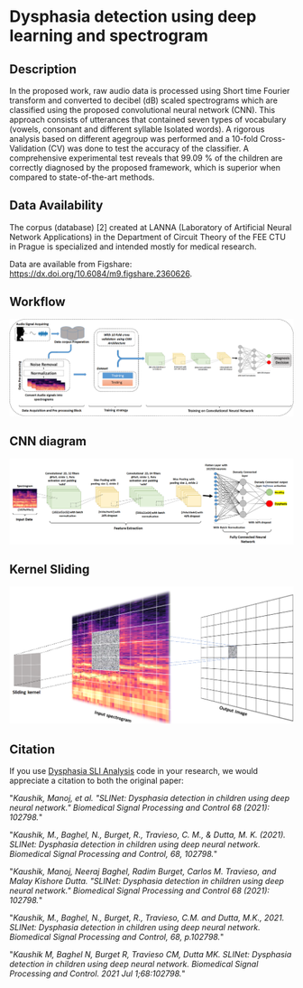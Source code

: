 # Dysphasia detection using deep learning and spectrogram

## Description
In the proposed work, raw audio data is processed using Short time Fourier transform and converted to decibel (dB) scaled spectrograms which are classified using the proposed convolutional neural network (CNN). This approach consists of utterances that contained seven types of vocabulary (vowels, consonant and different syllable Isolated words). A rigorous analysis based on different agegroup was performed and a 10-fold Cross-Validation (CV) was done to test the accuracy of the classifier. A comprehensive experimental test reveals that 99.09 % of the children are correctly diagnosed by the proposed framework, which is superior when compared to state-of-the-art methods.

## Data Availability
The corpus (database) [2] created at LANNA (Laboratory of Artificial Neural Network Applications) in the Department of Circuit Theory of the FEE CTU in Prague is specialized and intended mostly for medical research.

Data are available from Figshare: https://dx.doi.org/10.6084/m9.figshare.2360626.

## Workflow
<img src="figure/framework.png"/>

## CNN diagram
<img src="figure/CNN_diagram.png"/>

## Kernel Sliding
<img src="figure/kernel_spectrogram_sliding.png"/>


## Citation

If you use [Dysphasia SLI Analysis](https://github.com/manojkaushik/Dysphasia-detection-using-deep-learning) code in your research, we would appreciate a citation to both the original paper:

"*Kaushik, Manoj, et al. "SLINet: Dysphasia detection in children using deep neural network." Biomedical Signal Processing and Control 68 (2021): 102798.*"

"*Kaushik, M., Baghel, N., Burget, R., Travieso, C. M., & Dutta, M. K. (2021). SLINet: Dysphasia detection in children using deep neural network. Biomedical Signal Processing and Control, 68, 102798.*"

"*Kaushik, Manoj, Neeraj Baghel, Radim Burget, Carlos M. Travieso, and Malay Kishore Dutta. "SLINet: Dysphasia detection in children using deep neural network." Biomedical Signal Processing and Control 68 (2021): 102798.*"

"*Kaushik, M., Baghel, N., Burget, R., Travieso, C.M. and Dutta, M.K., 2021. SLINet: Dysphasia detection in children using deep neural network. Biomedical Signal Processing and Control, 68, p.102798.*"

"*Kaushik M, Baghel N, Burget R, Travieso CM, Dutta MK. SLINet: Dysphasia detection in children using deep neural network. Biomedical Signal Processing and Control. 2021 Jul 1;68:102798.*"